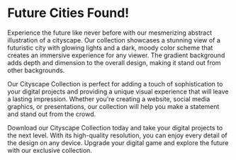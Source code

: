 <!--font:Poppins-->

# Future Cities Found!

Experience the future like never before with our mesmerizing abstract illustration of a cityscape. Our collection showcases a stunning view of a futuristic city with glowing lights and a dark, moody color scheme that creates an immersive experience for any viewer. The gradient background adds depth and dimension to the overall design, making it stand out from other backgrounds.

Our Cityscape Collection is perfect for adding a touch of sophistication to your digital projects and providing a unique visual experience that will leave a lasting impression. Whether you're creating a website, social media graphics, or presentations, our collection will help you make a statement and stand out from the crowd.

Download our Cityscape Collection today and take your digital projects to the next level. With its high-quality resolution, you can enjoy every detail of the design on any device. Upgrade your digital game and explore the future with our exclusive collection.

<!--

Write me markdown content of website with wallpaper:

"A wallpaper featuring an abstract illustration of a futuristic cityscape, with glowing lights and a dark and moody color scheme, set against a gradient background."

The header of the page should not be copy of the text but rather a real content of the website which is using this wallpaper.


---


# Welcome to our Futuristic Cityscape Wallpaper Collection

Transform your desktop or mobile screen with our stunning wallpaper featuring an abstract illustration of a futuristic cityscape. The wallpaper showcases a mesmerizing view of glowing lights and a dark, moody color scheme that creates an immersive experience for any viewer.

Our wallpaper is designed to add a touch of sophistication to your screen and provide a unique visual experience that will leave you in awe. The gradient background adds depth and dimension to the overall design, making it stand out from other wallpapers.

Download our Futuristic Cityscape Wallpaper today and take your screen to the next level. With its high-quality resolution, you can enjoy every detail of the design on any device. Upgrade your screen and make a statement with our exclusive wallpaper collection.


---


Heading should not include word "wallpaper". The website should not be about the wallpaper itself, wallpaper is just a related background, rewrite whole content.


---


# Welcome to our Futuristic Cityscape Collection

Step into the future with our mesmerizing abstract illustration of a futuristic cityscape. Our collection features a stunning view of a cityscape with glowing lights and a dark, moody color scheme that creates an immersive experience for any viewer. The gradient background adds depth and dimension to the overall design, making it stand out from other backgrounds.

Our Futuristic Cityscape Collection is designed to add a touch of sophistication to your digital projects and provide a unique visual experience that will leave you in awe. Whether you're creating a website, social media graphics, or presentations, our collection will help you make a statement and stand out from the crowd.

Download our Futuristic Cityscape Collection today and take your digital projects to the next level. With its high-quality resolution, you can enjoy every detail of the design on any device. Upgrade your digital game and step into the future with our exclusive collection.


---


Heading is too long, rewrite whole content.


---


# Discover the Futuristic Cityscape Collection

Experience the future with our stunning abstract illustration of a futuristic cityscape. Our collection showcases a mesmerizing view of a cityscape with glowing lights and a dark, moody color scheme that creates an immersive experience for any viewer. The gradient background adds depth and dimension to the overall design, making it stand out from other backgrounds.

Our Futuristic Cityscape Collection is perfect for adding a touch of sophistication to your digital projects and providing a unique visual experience that will leave a lasting impression. Whether you're creating a website, social media graphics, or presentations, our collection will help you make a statement and stand out from the crowd.

Download our Futuristic Cityscape Collection today and take your digital projects to the next level. With its high-quality resolution, you can enjoy every detail of the design on any device. Upgrade your digital game and discover the future with our exclusive collection.


---


Heading is too long, rewrite whole content.


---


# Explore the Future with Our Cityscape Collection

Experience the future like never before with our mesmerizing abstract illustration of a cityscape. Our collection showcases a stunning view of a futuristic city with glowing lights and a dark, moody color scheme that creates an immersive experience for any viewer. The gradient background adds depth and dimension to the overall design, making it stand out from other backgrounds.

Our Cityscape Collection is perfect for adding a touch of sophistication to your digital projects and providing a unique visual experience that will leave a lasting impression. Whether you're creating a website, social media graphics, or presentations, our collection will help you make a statement and stand out from the crowd.

Download our Cityscape Collection today and take your digital projects to the next level. With its high-quality resolution, you can enjoy every detail of the design on any device. Upgrade your digital game and explore the future with our exclusive collection.


---


Write me a Google font which is best fitting for the website.

Pick from the list:
- Open Sans
- Montserrat
- IBM Plex Sans
- Lobster
- Poppins
- Raleway
- Great Vibes
- Exo 2
- Inter
- Orbitron
- Playfair Display
- Lato
- Barlow Condensed
- Roboto
- Dancing Script
- Alegreya
- Futura


Write just the font name nothing else.


---


Poppins

-->
